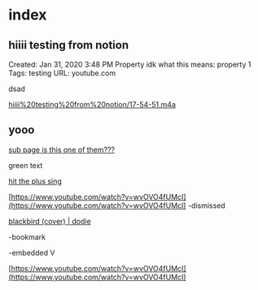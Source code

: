 # index

## hiiii testing from notion

Created: Jan 31, 2020 3:48 PM Property idk what this means: property 1 Tags: testing URL: youtube.com

dsad

[hiiii%20testing%20from%20notion/17-54-51.m4a](hiiii%20testing%20from%20notion/17-54-51.m4a)

## yooo

[sub page is this one of them???](hiiii%20testing%20from%20notion/sub%20page%20is%20this%20one%20of%20them.md)

green text

[hit the plus sing](hiiii%20testing%20from%20notion/hit%20the%20plus%20sing.md)

[https://www.youtube.com/watch?v=wvOVO4fUMcI](https://www.youtube.com/watch?v=wvOVO4fUMcI) -dismissed

[blackbird \(cover\) \| dodie](https://www.youtube.com/watch?v=wvOVO4fUMcI)

-bookmark

-embedded V

[https://www.youtube.com/watch?v=wvOVO4fUMcI](https://www.youtube.com/watch?v=wvOVO4fUMcI)

